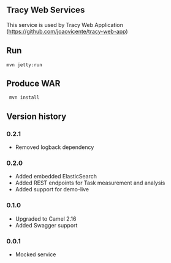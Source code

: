 ## Tracy Web Services

This service is used by Tracy Web Application (https://github.com/joaovicente/tracy-web-app)

## Run
    mvn jetty:run
    
## Produce WAR
     mvn install
     
## Version history

### 0.2.1
* Removed logback dependency

### 0.2.0
* Added embedded ElasticSearch
* Added REST endpoints for Task measurement and analysis 
* Added support for demo-live 

### 0.1.0
* Upgraded to Camel 2.16
* Added Swagger support

### 0.0.1
* Mocked service